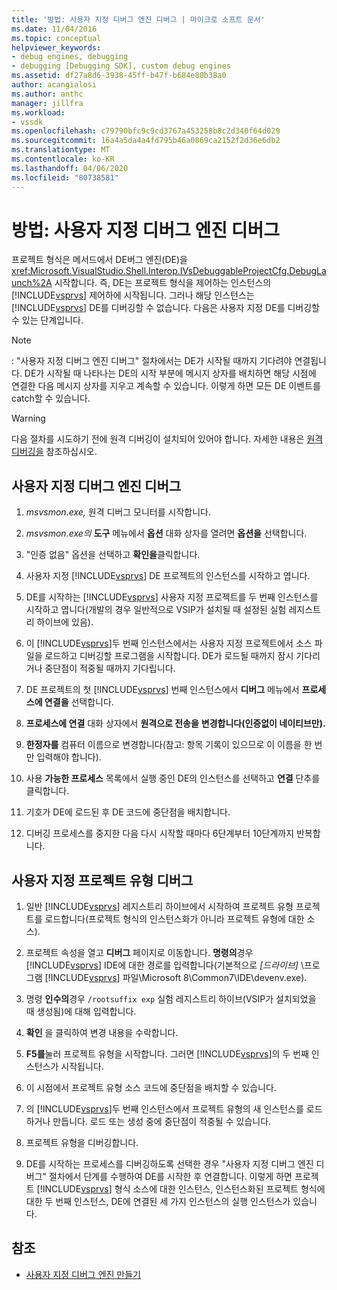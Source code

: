 ```yaml
---
title: '방법: 사용자 지정 디버그 엔진 디버그 | 마이크로 소프트 문서'
ms.date: 11/04/2016
ms.topic: conceptual
helpviewer_keywords:
- debug engines, debugging
- debugging [Debugging SDK], custom debug engines
ms.assetid: df27a8d6-3938-45ff-b47f-b684e80b38a0
author: acangialosi
ms.author: anthc
manager: jillfra
ms.workload:
- vssdk
ms.openlocfilehash: c79790bfc9c9cd3767a453258b8c2d340f64d029
ms.sourcegitcommit: 16a4a5da4a4fd795b46a0869ca2152f2d36e6db2
ms.translationtype: MT
ms.contentlocale: ko-KR
ms.lasthandoff: 04/06/2020
ms.locfileid: "80738581"
---
```

# <a name="how-to-debug-a-custom-debug-engine"></a>방법: 사용자 지정 디버그 엔진 디버그
프로젝트 형식은 메서드에서 DE버그 엔진(DE)을 <xref:Microsoft.VisualStudio.Shell.Interop.IVsDebuggableProjectCfg.DebugLaunch%2A> 시작합니다. 즉, DE는 프로젝트 형식을 제어하는 인스턴스의 [!INCLUDE[vsprvs](../../code-quality/includes/vsprvs_md.md)] 제어하에 시작됩니다. 그러나 해당 인스턴스는 [!INCLUDE[vsprvs](../../code-quality/includes/vsprvs_md.md)] DE를 디버깅할 수 없습니다. 다음은 사용자 지정 DE를 디버깅할 수 있는 단계입니다.

> [!NOTE]
> : "사용자 지정 디버그 엔진 디버그" 절차에서는 DE가 시작될 때까지 기다려야 연결됩니다. DE가 시작될 때 나타나는 DE의 시작 부분에 메시지 상자를 배치하면 해당 시점에 연결한 다음 메시지 상자를 지우고 계속할 수 있습니다. 이렇게 하면 모든 DE 이벤트를 catch할 수 있습니다.

> [!WARNING]
> 다음 절차를 시도하기 전에 원격 디버깅이 설치되어 있어야 합니다. 자세한 내용은 [원격 디버깅을](../../debugger/remote-debugging.md) 참조하십시오.

## <a name="debug-a-custom-debug-engine"></a>사용자 지정 디버그 엔진 디버그

1. *msvsmon.exe,* 원격 디버그 모니터를 시작합니다.

2. *msvsmon.exe의* **도구** 메뉴에서 **옵션** 대화 상자를 열려면 **옵션을** 선택합니다.

3. "인증 없음" 옵션을 선택하고 **확인을**클릭합니다.

4. 사용자 지정 [!INCLUDE[vsprvs](../../code-quality/includes/vsprvs_md.md)] DE 프로젝트의 인스턴스를 시작하고 엽니다.

5. DE를 시작하는 [!INCLUDE[vsprvs](../../code-quality/includes/vsprvs_md.md)] 사용자 지정 프로젝트를 두 번째 인스턴스를 시작하고 엽니다(개발의 경우 일반적으로 VSIP가 설치될 때 설정된 실험 레지스트리 하이브에 있음).

6. 이 [!INCLUDE[vsprvs](../../code-quality/includes/vsprvs_md.md)]두 번째 인스턴스에서는 사용자 지정 프로젝트에서 소스 파일을 로드하고 디버깅할 프로그램을 시작합니다. DE가 로드될 때까지 잠시 기다리거나 중단점이 적중될 때까지 기다립니다.

7. DE 프로젝트의 첫 [!INCLUDE[vsprvs](../../code-quality/includes/vsprvs_md.md)] 번째 인스턴스에서 **디버그** 메뉴에서 **프로세스에 연결을** 선택합니다.

8. **프로세스에 연결** 대화 상자에서 **원격으로 전송을** **변경합니다(인증없이 네이티브만).**

9. **한정자를** 컴퓨터 이름으로 변경합니다(참고: 항목 기록이 있으므로 이 이름을 한 번만 입력해야 합니다).

10. 사용 **가능한 프로세스** 목록에서 실행 중인 DE의 인스턴스를 선택하고 **연결** 단추를 클릭합니다.

11. 기호가 DE에 로드된 후 DE 코드에 중단점을 배치합니다.

12. 디버깅 프로세스를 중지한 다음 다시 시작할 때마다 6단계부터 10단계까지 반복합니다.

## <a name="debug-a-custom-project-type"></a>사용자 지정 프로젝트 유형 디버그

1. 일반 [!INCLUDE[vsprvs](../../code-quality/includes/vsprvs_md.md)] 레지스트리 하이브에서 시작하여 프로젝트 유형 프로젝트를 로드합니다(프로젝트 형식의 인스턴스화가 아니라 프로젝트 유형에 대한 소스).

2. 프로젝트 속성을 열고 **디버그** 페이지로 이동합니다. **명령의**경우 [!INCLUDE[vsprvs](../../code-quality/includes/vsprvs_md.md)] IDE에 대한 경로를 입력합니다(기본적으로 *[드라이브]* \프로그램 [!INCLUDE[vsprvs](../../code-quality/includes/vsprvs_md.md)] 파일\Microsoft 8\Common7\IDE\devenv.exe).

3. 명령 **인수의**경우 `/rootsuffix exp` 실험 레지스트리 하이브(VSIP가 설치되었을 때 생성됨)에 대해 입력합니다.

4. **확인** 을 클릭하여 변경 내용을 수락합니다.

5. **F5를**눌러 프로젝트 유형을 시작합니다. 그러면 [!INCLUDE[vsprvs](../../code-quality/includes/vsprvs_md.md)]의 두 번째 인스턴스가 시작됩니다.

6. 이 시점에서 프로젝트 유형 소스 코드에 중단점을 배치할 수 있습니다.

7. 의 [!INCLUDE[vsprvs](../../code-quality/includes/vsprvs_md.md)]두 번째 인스턴스에서 프로젝트 유형의 새 인스턴스를 로드하거나 만듭니다. 로드 또는 생성 중에 중단점이 적중될 수 있습니다.

8. 프로젝트 유형을 디버깅합니다.

9. DE를 시작하는 프로세스를 디버깅하도록 선택한 경우 "사용자 지정 디버그 엔진 디버그" 절차에서 단계를 수행하여 DE를 시작한 후 연결합니다. 이렇게 하면 프로젝트 [!INCLUDE[vsprvs](../../code-quality/includes/vsprvs_md.md)] 형식 소스에 대한 인스턴스, 인스턴스화된 프로젝트 형식에 대한 두 번째 인스턴스, DE에 연결된 세 가지 인스턴스의 실행 인스턴스가 있습니다.

## <a name="see-also"></a>참조
- [사용자 지정 디버그 엔진 만들기](../../extensibility/debugger/creating-a-custom-debug-engine.md)
